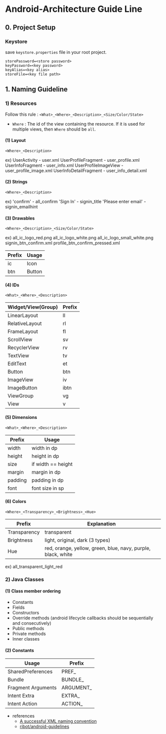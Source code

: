 Android-Architecture Guide Line
=========================
## 0. Project Setup



### Keystore

save `keystore.properties` file in your root project.
```
storePassword=<store password>
keyPassword=<key password>
keyAlias=<key alias>
storeFile=<key file path>
```


## 1. Naming Guideline

### 1) Resources
Follow this rule : `<What>_<Where>_<Description>_<Size/Color/State>`

- `Where` : The id of the view containing the resource. If it is used for multiple views, then `Where` should be `all`.

#### (1) Layout
`<Where>_<Description>`

ex) UserActivity - user.xml
    UserProfileFragment - user_profile.xml
    UserInfoFragment - user_info.xml
    UserProfileImageView - user_profile_image.xml
    UserInfoDetailFragment - user_info_detail.xml
    
#### (2) Strings
`<Where>_<Description>`

ex) 'confirm' - all_confirm
    'Sign In' - signin_title
    'Please enter email' - signin_emailhint

#### (3) Drawables
`<Where>_<Description>_<Size/Color/State>`

ex) all_ic_logo_red.png
    all_ic_logo_white.png
    all_ic_logo_small_white.png
    signin_btn_confirm.xml
    profile_btn_confirm_pressed.xml

Prefix | Usage | 
---|---|
ic | Icon |
btn | Button |

#### (4) IDs
`<What>_<Where>_<Description>`

Widget/View(Group) | Prefix | 
---|---|
LinearLayout | ll |
RelativeLayout | rl |
FrameLayout | fl |
ScrollView | sv |
RecyclerView | rv |
TextView | tv |
EditText | et |
Button | btn |
ImageView | iv |
ImageButton | ibtn |
ViewGroup | vg |
View | v |

#### (5) Dimensions
`<What>_<Where>_<Description>`

Prefix | Usage | 
---|---|
width	| width in dp
height	| height in dp
size	| if width == height
margin	| margin in dp
padding	| padding in dp
font    | font size in sp

#### (6) Colors
`<Where>_<Transparency>_<Brightness>_<Hue>`

Prefix | Explanation | 
---|---|
Transparency	| transparent
Brightness	    | light, original, dark (3 types)
Hue	            | red, orange, yellow, green, blue, navy, purple, black, white

ex) all_transparent_light_red

### 2) Java Classes

#### (1) Class member ordering
- Constants
- Fields
- Constructors
- Override methods (android lifecycle callbacks should be sequentially and consecutively)
- Public methods
- Private methods
- Inner classes

#### (2) Constants

Usage | Prefix
---|---|
SharedPreferences	| PREF_
Bundle	            | BUNDLE_
Fragment Arguments	| ARGUMENT_
Intent Extra	    | EXTRA_
Intent Action	    | ACTION_

- references
    - [A successful XML naming convention](https://jeroenmols.com/blog/2016/03/07/resourcenaming/)
    - [ribot/android-guidelines](https://github.com/ribot/android-guidelines/blob/master/project_and_code_guidelines.md)
    
    
    
